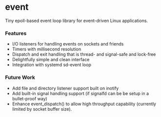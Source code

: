# event
Tiny epoll-based event loop library for event-driven Linux applications.

### Features
* I/O listeners for handling events on sockets and friends
* Timers with millisecond resolution
* Dispatch and exit handling that is thread- and signal-safe and lock-free
* Delightfully simple and clean interface
* Integration with systemd sd-event loop

### Future Work
* Add file and directory listener support built on inotify
* Add built-in signal handling support (if signalfd can be be setup in a bullet-proof way)
* Enhance event_dispatch() to allow high throughput capability (currently limited by socket buffer size).

